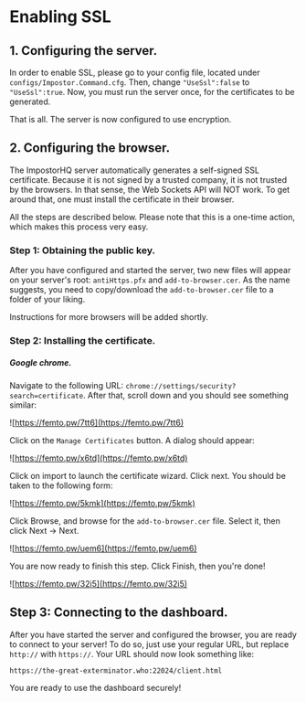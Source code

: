# Enabling SSL

## 1. Configuring the server.

In order to enable SSL, please go to your config file, located under `configs/Impostor.Command.cfg`. Then, change `"UseSsl":false` to `"UseSsl":true`. Now, you must run the server once, for the certificates to be generated.

That is all. The server is now configured to use encryption.

## 2. Configuring the browser.

The ImpostorHQ server automatically generates a self-signed SSL certificate. Because it is not signed by a trusted company, it is not trusted by the browsers. In that sense, the Web Sockets API will NOT work. To get around that, one must install the certificate in their browser.

All the steps are described below. Please note that this is a one-time action, which makes this process very easy.

### Step 1: Obtaining the public key.

After you have configured and started the server, two new files will appear on your server's root: `antiHttps.pfx` and `add-to-browser.cer`. As the name suggests, you need to copy/download the `add-to-browser.cer` file to a folder of your liking.

Instructions for more browsers will be added shortly.

### Step 2: Installing the certificate.

##### Google chrome.

Navigate to the following URL: `chrome://settings/security?search=certificate`. After that, scroll down and you should see something similar:

![https://femto.pw/7tt6](https://femto.pw/7tt6)

Click on the `Manage Certificates` button. A dialog should appear:

![https://femto.pw/x6td](https://femto.pw/x6td)

Click on import to launch the certificate wizard. Click next. You should be taken to the following form:

![https://femto.pw/5kmk](https://femto.pw/5kmk)

Click Browse, and browse for the `add-to-browser.cer` file. Select it, then click Next -> Next.

![https://femto.pw/uem6](https://femto.pw/uem6)

You are now ready to finish this step. Click Finish, then you're done!

![https://femto.pw/32i5](https://femto.pw/32i5)



## Step 3: Connecting to the dashboard.

After you have started the server and configured the browser, you are ready to connect to your server! To do so, just use your regular URL, but replace `http://` with `https://`. Your URL should now look something like:

 `https://the-great-exterminator.who:22024/client.html`

You are ready to use the dashboard securely!
